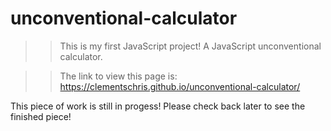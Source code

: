 # unconventional-calculator

>> This is my first JavaScript project! A JavaScript unconventional calculator.

>> The link to view this page is: https://clementschris.github.io/unconventional-calculator/

This piece of work is still in progess! Please check back later to see the finished piece!
